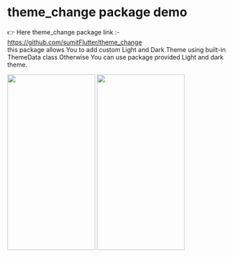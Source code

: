 # theme_change package demo
👉 Here theme_change package link :- https://github.com/sumitFlutter/theme_change<br>
this package allows You to add custom Light and Dark Theme using built-in ThemeData class Otherwise You can use package provided Light and dark theme.
<p>
<img src="https://github.com/user-attachments/assets/e208427d-3f55-4b5d-9124-12b221f6d9ba" height="400px" width="200px" />
<img src="https://github.com/user-attachments/assets/bebfd8c6-87bc-45f2-84b8-cbeabcbf7a8c" height="400px" width="200px" />
</p>

